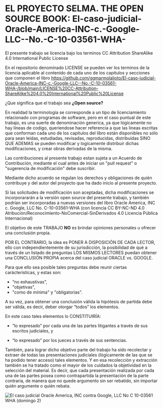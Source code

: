 # EL PROYECTO SELMA. THE OPEN SOURCE BOOK: El-caso-judicial-Oracle-America-INC-c.-Google-LLC--No.-C-10-03561-WHA-

El presente trabajo se licencia bajo los terminos CC Attribution ShareAlike 4.0 International Public License

En el repositorio denominado  LICENSE se pueden ver los terminos de la licencia aplicable al contenido de cada uno de los capitulos y secciones que componen el libro https://github.com/ggmarmolalioto/El-caso-judicial-Oracle-America-INC-c.-Google-LLC--No.-C-10-03561-WHA-/blob/main/LICENSE%20CC-Attribution-ShareAlike%204.0%20International%20Public%20License 

¿Que significa que el trabajo sea **¿Open source?**

En realidad la terminología se corresponde a un tipo de licenciamiento relacionado con programas de software, pero en el caso puntual de este trabajo, es una suerte de denominación generica, ya que lógicamente no hay líneas de codigo, queriendose hacer referencia a que las lineas escritas que conforman cada uno de los capitulos del libro están disponibles no sólo para sean leidas, estudiadas, revisadas, reproducidas, distribuidas SINO QUE ADEMAS se pueden modificar y logicamente distribuir dichas modificaciones, y crear obras derivadas de la misma. 

Las contribuciones al presente trabajo estan sujeta a un Acuerdo de Contribución, mediante el cual antes de iniciar un "pull request" o "sugerencia de modificación" debe suscribir. 

Mediante dicho acuerdo se regulan los derechos y obligaciones de quién contribuye y del autor del proyecto que ha dado inicio al presente proyecto.

Si las solicitudes de modificación son aceptadas, dicha modificaciones se incorporararán a la versión open source del presente trabajo, y también podrían ser incorporadas a nuevas versiones del libro Oracle America, INC c. Google, LLC  No. C-10-03561-WHA (con licencia CC BY-NC-ND 4.0  Atribución/Reconocimiento-NoComercial-SinDerivados 4.0 Licencia Pública Internacional) 

El objetivo de este TRABAJO **NO** es brindar opiniones personales u ofrecer una conclusión propia.

POR EL CONTRARIO, la idea es PONER A DISPOSICIÓN DE CADA LECTOR, ello con independientemente de su jurisdicción, la posibilidad de qué a través de un listado de preguntas LOS MISMOS LECTORES puedan obtener una CONCLUSIÓN PROPIA acerca del caso judicial ORACLE vs. GOOGLE.

Para que ello sea posible tales preguntas debe reunir ciertas carácteristicas, y estas son:

- “no exhaustivas", 
- "objetivas", 
- "como de mínima" y "obligatorias”.  

A su vez, para obtener una conclusión válida la hipótesis de partida debe ser válida, es decir, deber otorgar “todos” los elementos. 

En este caso tales elementos lo CONSTITUIRÍA: 

- “lo expresado” por cada una de las partes litigantes a través de sus escritos judiciales, y 

- “lo expresado” por los jueces a través de sus sentencias. 

También, para lograr dicho objetivo parte del trabajo ha sido recolectar y extraer de todas las presentaciones judiciales (lógicamente de las que se ha podido tener acceso) tales elementos. Y en esa recolección y extracción también se ha tratado como el mayor de los cuidados la objetividad en la selección del material. Es decir, que cada presentación realizada por cada una de las partes posea como contrapartida la presentación de la parte contraria, de manera que no quede argumento sin ser rebatido, sin importar quién argumente o quién rebata.


![El caso judicial Oracle America, INC contra Google, LLC No  C 10-03561 WHA (domingo 2)](https://user-images.githubusercontent.com/33959642/155196708-e6283ac8-13f1-40ba-8bab-932e42ffb131.png)

